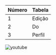|Número | Tabela|
| ------|------ |
|1|Edição|
|2|Do|
|3|Perfil|
[](url)
![youtube](![image](https://user-images.githubusercontent.com/86378145/181938132-83222fe3-c2bd-42de-8dba-23fc1f9bde20.png))
